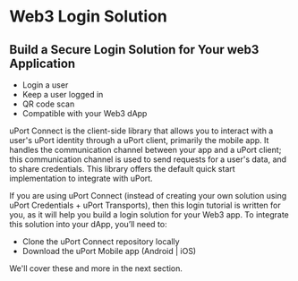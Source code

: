 # Web3 Login Solution
## Build a Secure Login Solution for Your web3 Application

* Login a user
* Keep a user logged in
* QR code scan
* Compatible with your Web3 dApp

uPort Connect is the client-side library that allows you to interact with a user's uPort identity through a uPort client, primarily the mobile app. It handles the communication channel between your app and a uPort client; this communication channel is used to send requests for a user's data, and to share credentials. This library offers the default quick start implementation to integrate with uPort. 

If you are using uPort Connect (instead of creating your own solution using uPort Credentials + uPort Transports), then this login tutorial is written for you, as it will help you build a login solution for your Web3 app. To integrate this solution into your dApp, you’ll need to:

* Clone the uPort Connect repository locally
* Download the uPort Mobile app (Android | iOS)

We'll cover these and more in the next section. 
